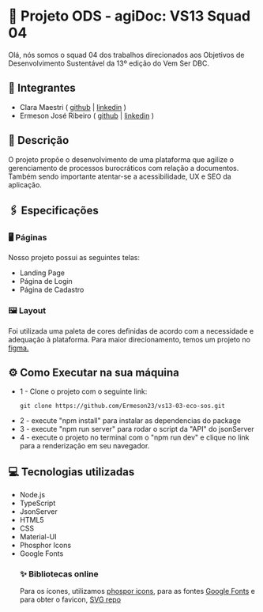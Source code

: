 # 🚀 Projeto ODS - agiDoc: VS13 Squad 04
Olá, nós somos o squad 04 dos trabalhos direcionados aos Objetivos de Desenvolvimento Sustentável da 13º edição do Vem Ser DBC.
## 👤 Integrantes
- Clara Maestri
  ( [github](https://github.com/vivalaclara/) | [linkedin](https://www.linkedin.com/in/clara-maestri-681352210/) )
- Ermeson José Ribeiro
  ( [github](https://github.com/Ermeson23) | [linkedin](linkedin.com/in/ermeson-ribeiro-a29121212/) )

## 📄 Descrição
O projeto propõe o desenvolvimento de uma plataforma que agilize o gerenciamento de processos burocráticos com relação a documentos. Também sendo importante atentar-se a acessibilidade, UX e SEO da aplicação.
## 🖇️ Especificações 
### 🖥️ Páginas 
  Nosso projeto possui as seguintes telas:
  - Landing Page
  - Página de Login
  - Página de Cadastro

### 🖼️ Layout
Foi utilizada uma paleta de cores definidas de acordo com a necessidade e adequação à plataforma. Para maior direcionamento, temos um projeto no [figma.](https://www.figma.com/file/pT3SOo3argDFQ0KCKShfyY/agiDoc?type=design&node-id=10-13&mode=design&t=IStmgsVjhgg1KDrm-0) 
## ⚙️ Como Executar na sua máquina 
- 1 -  Clone o projeto com o seguinte link: 
    ```
    git clone https://github.com/Ermeson23/vs13-03-eco-sos.git
    ```
- 2 -  execute "npm install" para instalar as dependencias do package
- 3 -  execute "npm run server" para rodar o script da "API" do jsonServer
- 4 -  execute o projeto no terminal com o "npm run dev" e clique no link para a renderização em seu navegador.
## 💻 Tecnologias utilizadas
- Node.js
- TypeScript
- JsonServer
- HTML5
- CSS
- Material-UI
- Phosphor Icons
- Google Fonts
  ### ✨ Bibliotecas online
  Para os ícones, utilizamos [phospor icons](https://phosphoricons.com/), para as fontes [Google Fonts](https://fonts.google.com/) e para obter o favicon, [SVG repo](https://www.svgrepo.com/)
